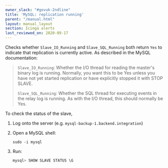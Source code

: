 ```yaml
---
owner_slack: "#govuk-2ndline"
title: 'MySQL: replication running'
parent: "/manual.html"
layout: manual_layout
section: Icinga alerts
last_reviewed_on: 2020-09-17
---
```


Checks whether `Slave_IO_Running` and `Slave_SQL_Running` both return
`Yes` to indicate that replication is currently active. As described in
the MySQL documentation:

> `Slave_IO_Running`: Whether the I/O thread for reading the master's
> binary log is running. Normally, you want this to be Yes unless you
> have not yet started replication or have explicitly stopped it with
> STOP SLAVE.
>
> `Slave_SQL_Running`: Whether the SQL thread for executing events in
> the relay log is running. As with the I/O thread, this should normally
> be Yes.

To check the status of the slave,

1. Log onto the server (e.g. `mysql-backup-1.backend.integration`)
2. Open a MySQL shell:

    ```
    sudo -i mysql
    ```

3. Run:

    ```sql
    mysql> SHOW SLAVE STATUS \G
    ```
